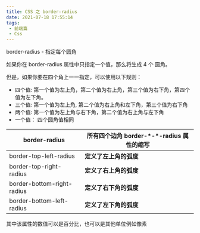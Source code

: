 ```yaml
---
title: CSS 之 border-radius
date: 2021-07-18 17:55:14
tags:
 - 前端篇
 - Css	
---
```


 border-radius - 指定每个圆角

如果你在 border-radius 属性中只指定一个值，那么将生成 4 个 圆角。

但是，如果你要在四个角上一一指定，可以使用以下规则：

- 四个值: 第一个值为左上角，第二个值为右上角，第三个值为右下角，第四个值为左下角。
- 三个值: 第一个值为左上角,     第二个值为右上角和左下角，第三个值为右下角
- 两个值: 第一个值为左上角与右下角，第二个值为右上角与左下角
- 一个值： 四个圆角值相同

 <!--more-->

| border-radius              | **所有四个边角** **border-\*-\*-radius** **属性的缩写** |
| -------------------------- | ------------------------------------------------------- |
| border-top-left-radius     | **定义了左上角的弧度**                                  |
| border-top-right-radius    | **定义了右上角的弧度**                                  |
| border-bottom-right-radius | **定义了右下角的弧度**                                  |
| border-bottom-left-radius  | **定义了左下角的弧度**                                  |

其中该属性的数值可以是百分比，也可以是其他单位例如像素